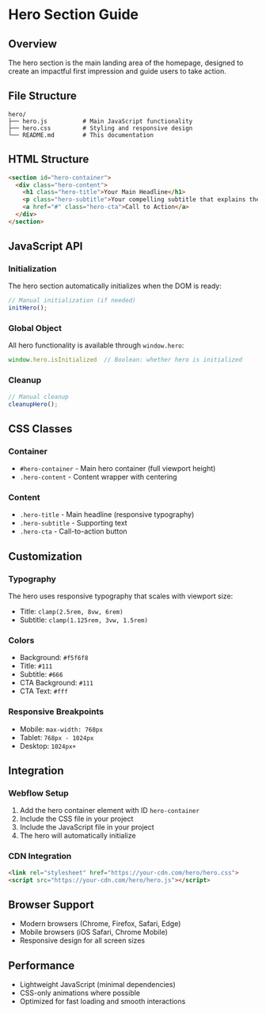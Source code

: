# Hero Section Guide

## Overview
The hero section is the main landing area of the homepage, designed to create an impactful first impression and guide users to take action.

## File Structure
```
hero/
├── hero.js          # Main JavaScript functionality
├── hero.css         # Styling and responsive design
└── README.md        # This documentation
```

## HTML Structure
```html
<section id="hero-container">
  <div class="hero-content">
    <h1 class="hero-title">Your Main Headline</h1>
    <p class="hero-subtitle">Your compelling subtitle that explains the value proposition</p>
    <a href="#" class="hero-cta">Call to Action</a>
  </div>
</section>
```

## JavaScript API

### Initialization
The hero section automatically initializes when the DOM is ready:
```javascript
// Manual initialization (if needed)
initHero();
```

### Global Object
All hero functionality is available through `window.hero`:
```javascript
window.hero.isInitialized  // Boolean: whether hero is initialized
```

### Cleanup
```javascript
// Manual cleanup
cleanupHero();
```

## CSS Classes

### Container
- `#hero-container` - Main hero container (full viewport height)
- `.hero-content` - Content wrapper with centering

### Content
- `.hero-title` - Main headline (responsive typography)
- `.hero-subtitle` - Supporting text
- `.hero-cta` - Call-to-action button

## Customization

### Typography
The hero uses responsive typography that scales with viewport size:
- Title: `clamp(2.5rem, 8vw, 6rem)`
- Subtitle: `clamp(1.125rem, 3vw, 1.5rem)`

### Colors
- Background: `#f5f6f8`
- Title: `#111`
- Subtitle: `#666`
- CTA Background: `#111`
- CTA Text: `#fff`

### Responsive Breakpoints
- Mobile: `max-width: 768px`
- Tablet: `768px - 1024px`
- Desktop: `1024px+`

## Integration

### Webflow Setup
1. Add the hero container element with ID `hero-container`
2. Include the CSS file in your project
3. Include the JavaScript file in your project
4. The hero will automatically initialize

### CDN Integration
```html
<link rel="stylesheet" href="https://your-cdn.com/hero/hero.css">
<script src="https://your-cdn.com/hero/hero.js"></script>
```

## Browser Support
- Modern browsers (Chrome, Firefox, Safari, Edge)
- Mobile browsers (iOS Safari, Chrome Mobile)
- Responsive design for all screen sizes

## Performance
- Lightweight JavaScript (minimal dependencies)
- CSS-only animations where possible
- Optimized for fast loading and smooth interactions
